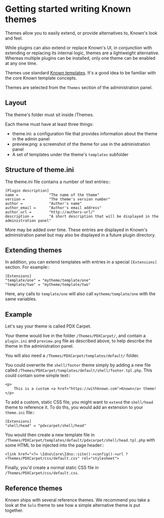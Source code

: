 # Getting started writing Known themes

Themes allow you to easily extend, or provide alternatives to, Known's look and feel.

While plugins can also extend or replace Known's UI, in conjunction with extending or replacing its internal logic,
themes are a lightweight alternative. Whereas multiple plugins can be installed, only one theme can be enabled at any
one time.

Themes use standard [Known templates](../templating/index.md). It's a good idea to be familiar with the
core Known template concepts.

Themes are selected from the `Themes` section of the administration panel.

## Layout

The theme's folder must sit inside /Themes.

Each theme must have at least three things:

* theme.ini: a configuration file that provides information about the theme in the admin panel
* preview.png: a screenshot of the theme for use in the administration panel
* A set of templates under the theme's `templates` subfolder

## Structure of theme.ini

The theme.ini file contains a number of text entries::

    [Plugin description]
    name =              "The name of the theme"
    version =           "The theme's version number"
    author =            "Author's name"
    author_email =      "Author's email address"
    author_url =        "http://authors-url/"
    description =       "A short description that will be displayed in the administration panel"

More may be added over time. These entries are displayed in Known's administration panel but may also be displayed in
a future plugin directory.

## Extending themes

In addition, you can extend templates with entries in a special `[Extensions]` section. For example::

    [Extensions]
    "template/one" = "mytheme/template/one"
    "template/two" = "mytheme/template/two"

Here, any calls to `template/one` will also call `mytheme/template/one` with the same variables.

## Example

Let's say your theme is called PDX Carpet.

Your theme would live in the folder `/Themes/PDXCarpet/`, and contain a `plugin.ini` and `preview.png` file as described
above, to help describe the theme in the administration panel.

You will also need a `/Themes/PDXCarpet/templates/default/` folder.

You could overwrite the `shell/footer` theme simply by adding a new file called `/Themes/PDXCarpet/templates/default/shell/footer.tpl.php`. This could contain some simple text::

    <p>
        This is a custom <a href="https://withknown.com">Known</a> theme!
    </p>

To add a custom, static CSS file, you might want to `extend` the `shell/head` theme to reference it. To do ths, you would add an extension to your `theme.ini` file::

    [Extensions]
    "shell/head" = "pdxcarpet/shell/head"

You would then create a new template file in `/Themes/PDXCarpet/templates/default/pdxcarpet/shell/head.tpl.php` with some HTML to be injected into the page header::

    <link href="<?= \Idno\Core\Idno::site()->config()->url ?>Themes/PDXCarpet/css/default.css" rel="stylesheet">

Finally, you'd create a normal static CSS file in `/Themes/PDXCarpet/css/default.css`.

## Reference themes

Known ships with several reference themes. We recommend you take a look at the `Solo` theme to see how a simple alternative theme is put together.